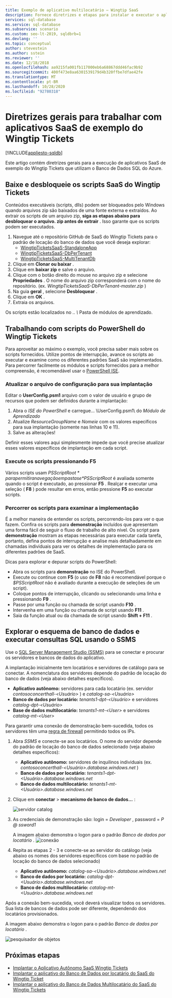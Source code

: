 ```yaml
---
title: Exemplo de aplicativo multilocatário – Wingtip SaaS
description: Fornece diretrizes e etapas para instalar e executar o aplicativo de multilocatário de exemplo que usa o Banco de Dados SQL do Azure, o exemplo de SaaS do Wingtip Tickets.
services: sql-database
ms.service: sql-database
ms.subservice: scenario
ms.custom: seo-lt-2019, sqldbrb=1
ms.devlang: ''
ms.topic: conceptual
author: stevestein
ms.author: sstein
ms.reviewer: ''
ms.date: 12/18/2018
ms.openlocfilehash: aa9215fa001fb117000eb6a68867ddd46fac9b92
ms.sourcegitcommit: 400f473e8aa6301539179d4b320ffbe7dfae42fe
ms.translationtype: MT
ms.contentlocale: pt-BR
ms.lasthandoff: 10/28/2020
ms.locfileid: "92780318"
---
```

# <a name="general-guidance-for-working-with-wingtip-tickets-sample-saas-apps"></a>Diretrizes gerais para trabalhar com aplicativos SaaS de exemplo do Wingtip Tickets
[!INCLUDE[appliesto-sqldb](../includes/appliesto-sqldb.md)]

Este artigo contém diretrizes gerais para a execução de aplicativos SaaS de exemplo do Wingtip Tickets que utilizam o Banco de Dados SQL do Azure.

## <a name="download-and-unblock-the-wingtip-tickets-saas-scripts"></a>Baixe e desbloqueie os scripts SaaS do Wingtip Tickets

Conteúdos executáveis (scripts, dlls) podem ser bloqueados pelo Windows quando arquivos zip são baixados de uma fonte externa e extraídos. Ao extrair os scripts de um arquivo zip, **siga as etapas abaixo para desbloquear o arquivo. zip antes de extrair** . Isso garante que os scripts podem ser executados.

1. Navegue até o repositório GitHub de SaaS do Wingtip Tickets para o padrão de locação do banco de dados que você deseja explorar:
    - [WingtipTicketsSaaS-StandaloneApp](https://github.com/Microsoft/WingtipTicketsSaaS-StandaloneApp)
    - [WingtipTicketsSaaS-DbPerTenant](https://github.com/Microsoft/WingtipTicketsSaaS-DbPerTenant)
    - [WingtipTicketsSaaS-MultiTenantDb](https://github.com/Microsoft/WingtipTicketsSaaS-MultiTenantDb)
2. Clique em **Clonar ou baixar** .
3. Clique em **baixar zip** e salve o arquivo.
4. Clique com o botão direito do mouse no arquivo zip e selecione **Propriedades** . O nome do arquivo zip corresponderá com o nome do repositório. (ex. _WingtipTicketsSaaS-DbPerTenant-master.zip_ )
5. Na guia **geral** , selecione **Desbloquear** .
6. Clique em **OK** .
7. Extraia os arquivos.

Os scripts estão localizados no *.. \\* Pasta de módulos de aprendizado.


## <a name="working-with-the-wingtip-tickets-powershell-scripts"></a>Trabalhando com scripts do PowerShell do Wingtip Tickets

Para aproveitar ao máximo o exemplo, você precisa saber mais sobre os scripts fornecidos. Utilize pontos de interrupção, avance os scripts ao executar e examine como os diferentes padrões SaaS são implementados. Para percorrer facilmente os módulos e scripts fornecidos para a melhor compreensão, é recomendável usar o [PowerShell ISE](/powershell/scripting/components/ise/introducing-the-windows-powershell-ise).

### <a name="update-the-configuration-file-for-your-deployment"></a>Atualizar o arquivo de configuração para sua implantação

Editar o **UserConfig.psm1** arquivo com o valor de usuário e grupo de recursos que podem ser definidos durante a implantação:

1. Abra o *ISE do PowerShell* e carregue... \\UserConfig.psm1\\ do *Módulo de Aprendizado*
2. Atualize *ResourceGroupName* e *Nomeie* com os valores específicos para sua implantação (somente nas linhas 10 e 11).
3. Salve as alterações!

Definir esses valores aqui simplesmente impede que você precise atualizar esses valores específicos de implantação em cada script.

### <a name="execute-the-scripts-by-pressing-f5"></a>Execute os scripts pressionando F5

Vários scripts usam *$PSScriptRoot* para permitir a navegação em pastas e *$PSScriptRoot* é avaliada somente quando o script é executado, ao pressionar **F5** .  Realçar e executar uma seleção ( **F8** ) pode resultar em erros, então pressione **F5** ao executar scripts.

### <a name="step-through-the-scripts-to-examine-the-implementation"></a>Percorrer os scripts para examinar a implementação

É a melhor maneira de entender os scripts, percorrendo-los para ver o que fazem. Confira os scripts para **demonstração** incluídos que apresentam uma forma fácil de seguir o fluxo de trabalho de alto nível. Os script para **demonstração** mostram as etapas necessárias para executar cada tarefa, portanto, defina pontos de interrupção e analise mais detalhadamente em chamadas individuais para ver os detalhes de implementação para os diferentes padrões de SaaS.

Dicas para explorar e depurar scripts do PowerShell:

- Abra os scripts para **demonstração** no ISE do PowerShell.
- Execute ou continue com **F5** (o uso de **F8** não é recomendável porque o *$PSScriptRoot* não é avaliado durante a execução de seleções de um script).
- Coloque pontos de interrupção, clicando ou selecionando uma linha e pressionando **F9** .
- Passe por uma função ou chamada de script usando **F10** .
- Intervenha em uma função ou chamada de script usando **F11** .
- Saia da função atual ou da chamada de script usando **Shift + F11** .


## <a name="explore-database-schema-and-execute-sql-queries-using-ssms"></a>Explorar o esquema de banco de dados e executar consultas SQL usando o SSMS

Use o [SQL Server Management Studio (SSMS)](/sql/ssms/download-sql-server-management-studio-ssms) para se conectar e procurar os servidores e bancos de dados do aplicativo.

A implantação inicialmente tem locatários e servidores de catálogo para se conectar. A nomenclatura dos servidores depende do padrão de locação do banco de dados (veja abaixo detalhes específicos).

   - **Aplicativo autônomo:** servidores para cada locatário (ex. servidor *contosoconcerthall-&lt;Usuário&gt;* ) e *catalog-sa-&lt;Usuário&gt;*
   - **Banco de dados por locatário:** *tenants1-dpt-&lt;Usuário&gt;*  e servidores *catalog-dpt-&lt;Usuário&gt;*
   - **Base de dados multilocatário:** *tenants1-mt-&lt;User&gt;* e servidores *catalog-mt-&lt;User&gt;*

Para garantir uma conexão de demonstração bem-sucedida, todos os servidores têm uma [regra de firewall](firewall-configure.md) permitindo todos os IPs.


1. Abra *SSMS* e conecte-se aos locatários. O nome do servidor depende do padrão de locação do banco de dados selecionado (veja abaixo detalhes específicos):
    - **Aplicativo autônomo:** servidores de inquilinos individuais (ex. *contosoconcerthall-&lt;Usuário&gt;.database.windows.net* )
    - **Banco de dados por locatário:** *tenants1-dpt-&lt;Usuário&gt;.database.windows.net*
    - **Banco de dados multilocatário:** *tenants1-mt-&lt;Usuário&gt;.database.windows.net*
2. Clique em **conectar**  >  **mecanismo de banco de dados...** :

   ![servidor catalog](./media/saas-tenancy-wingtip-app-guidance-tips/connect.png)

3. As credenciais de demonstração são: login = *Developer* , password = *P \@ ssword1*

    A imagem abaixo demonstra o logon para o padrão *Banco de dados por locatário* .
    ![conexão](./media/saas-tenancy-wingtip-app-guidance-tips/tenants1-connect.png)



4. Repita as etapas 2 - 3 e conecte-se ao servidor do catálogo (veja abaixo os nomes dos servidores específicos com base no padrão de locação do banco de dados selecionado)
    - **Aplicativo autônomo:** *catalog-sa-&lt;Usuário&gt;.database.windows.net*
    - **Banco de dados por locatário:** *catalog-dpt-&lt;Usuário&gt;.database.windows.net*
    - **Banco de dados multilocatário:** *catalog-mt-&lt;Usuário&gt;.database.windows.net*


Após a conexão bem-sucedida, você deverá visualizar todos os servidores. Sua lista de bancos de dados pode ser diferente, dependendo dos locatários provisionados.

A imagem abaixo demonstra o logon para o padrão *Banco de dados por locatário* .

![pesquisador de objetos](./media/saas-tenancy-wingtip-app-guidance-tips/object-explorer.png)



## <a name="next-steps"></a>Próximas etapas
- [Implantar o Aplicativo Autônomo SaaS Wingtip Tickets](./saas-standaloneapp-get-started-deploy.md)
- [Implantar o aplicativo do Banco de Dados por locatário do SaaS do Wingtip Ticket](./saas-dbpertenant-get-started-deploy.md)
- [Implantar o aplicativo do Banco de Dados Multilocatário do SaaS do Wingtip Tickets](./saas-multitenantdb-get-started-deploy.md)